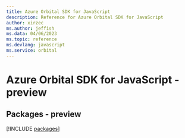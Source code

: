 ```yaml
---
title: Azure Orbital SDK for JavaScript
description: Reference for Azure Orbital SDK for JavaScript
author: xirzec
ms.author: jeffish
ms.data: 04/06/2023
ms.topic: reference
ms.devlang: javascript
ms.service: orbital
---
```

# Azure Orbital SDK for JavaScript - preview
## Packages - preview
[!INCLUDE [packages](orbital-index.md)]
